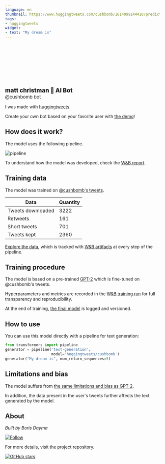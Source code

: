 ```yaml
---
language: en
thumbnail: https://www.huggingtweets.com/cushbomb/1614099144410/predictions.png
tags:
- huggingtweets
widget:
- text: "My dream is"
---
```


<div>
<div style="width: 132px; height:132px; border-radius: 50%; background-size: cover; background-image: url('https://pbs.twimg.com/profile_images/1352838562622791682/X3YGO4bN_400x400.jpg')">
</div>
<div style="margin-top: 8px; font-size: 19px; font-weight: 800">matt christman 🤖 AI Bot </div>
<div style="font-size: 15px">@cushbomb bot</div>
</div>

I was made with [huggingtweets](https://github.com/borisdayma/huggingtweets).

Create your own bot based on your favorite user with [the demo](https://colab.research.google.com/github/borisdayma/huggingtweets/blob/master/huggingtweets-demo.ipynb)!

## How does it work?

The model uses the following pipeline.

![pipeline](https://github.com/borisdayma/huggingtweets/blob/master/img/pipeline.png?raw=true)

To understand how the model was developed, check the [W&B report](https://app.wandb.ai/wandb/huggingtweets/reports/HuggingTweets-Train-a-model-to-generate-tweets--VmlldzoxMTY5MjI).

## Training data

The model was trained on [@cushbomb's tweets](https://twitter.com/cushbomb).

| Data | Quantity |
| --- | --- |
| Tweets downloaded | 3222 |
| Retweets | 161 |
| Short tweets | 701 |
| Tweets kept | 2360 |

[Explore the data](https://wandb.ai/wandb/huggingtweets/runs/c6zjdd90/artifacts), which is tracked with [W&B artifacts](https://docs.wandb.com/artifacts) at every step of the pipeline.

## Training procedure

The model is based on a pre-trained [GPT-2](https://huggingface.co/gpt2) which is fine-tuned on @cushbomb's tweets.

Hyperparameters and metrics are recorded in the [W&B training run](https://wandb.ai/wandb/huggingtweets/runs/w2qoeb19) for full transparency and reproducibility.

At the end of training, [the final model](https://wandb.ai/wandb/huggingtweets/runs/w2qoeb19/artifacts) is logged and versioned.

## How to use

You can use this model directly with a pipeline for text generation:

```python
from transformers import pipeline
generator = pipeline('text-generation',
                     model='huggingtweets/cushbomb')
generator("My dream is", num_return_sequences=5)
```

## Limitations and bias

The model suffers from [the same limitations and bias as GPT-2](https://huggingface.co/gpt2#limitations-and-bias).

In addition, the data present in the user's tweets further affects the text generated by the model.

## About

*Built by Boris Dayma*

[![Follow](https://img.shields.io/twitter/follow/borisdayma?style=social)](https://twitter.com/intent/follow?screen_name=borisdayma)

For more details, visit the project repository.

[![GitHub stars](https://img.shields.io/github/stars/borisdayma/huggingtweets?style=social)](https://github.com/borisdayma/huggingtweets)
